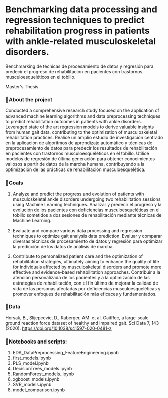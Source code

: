 # Benchmarking data processing and regression techniques to predict rehabilitation progress in patients with ankle-related musculoskeletal disorders.
Benchmarking de técnicas de procesamiento de datos y regresión para predecir el progreso de rehabilitación en pacientes con trastornos musculoesqueléticos en el tobillo.

Master's Thesis 

### 📝About the project 
Conducted a comprehensive research study focused on the application of advanced machine learning algorithms and data preprocessing techniques to predict rehabilitation outcomes in patients with ankle disorders. Leveraged state of the art regression models to derive valuable insights from human gait data, contributing to the optimization of musculoskeletal rehabilitation practices.
Realicé un ámplio estudio de investigación centrado en la aplicación de algoritmos de aprendizaje automático y técnicas de preprocesamiento de datos para predecir los resultados de rehabilitación en pacientes con trastornos musculoesqueléticos en el tobillo. Utilicé modelos de regresión de última generación para obtener conocimientos valiosos a partir de datos de la marcha humana, contribuyendo a la optimización de las prácticas de rehabilitación musculoesquelética.

### 🎯Goals

1. Analyze and predict the progress and evolution of patients with musculoskeletal ankle disorders undergoing two rehabilitation sessions using Machine Learning techniques.
Analizar y predecir el progreso y la evolución de los pacientes con deficiencias musculoesqueléticas en el tobillo sometidos a dos sesiones de rehabilitación mediante técnicas de Machine Learning.

2. Evaluate and compare various data processing and regression techniques to optimize gait analysis data prediction.
Evaluar y comparar diversas técnicas de procesamiento de datos y regresión para optimizar la predicción de los datos de análisis de marcha.

3. Contribute to personalized patient care and the optimization of rehabilitation strategies, ultimately aiming to enhance the quality of life for individuals affected by musculoskeletal disorders and promote more effective and evidence-based rehabilitation approaches.
Contribuir a la atención personalizada de los pacientes y a la optimización de las estrategias de rehabilitación, con el fin último de mejorar la calidad de vida de las personas afectadas por deficiencias musculoesqueléticas y promover enfoques de rehabilitación más eficaces y fundamentados.

### 💾Data
Horsak, B., Slijepcevic, D., Raberger, AM. et al. GaitRec, a large-scale ground reaction force dataset of healthy and impaired gait. Sci Data 7, 143 (2020). https://doi.org/10.1038/s41597-020-0481-z

### 📒Notebooks and scripts:
1.	EDA_DataPreprocessing_FeatureEngineering.ipynb
2.	first_models.ipynb
3.	PLS_model.ipynb
4.	DecisionTrees_models.ipynb
5.	RandomForest_models..ipynb
6.	xgboost_models.ipynb
7.	SVR_models.ipynb
8.	model_comparison.ipynb

